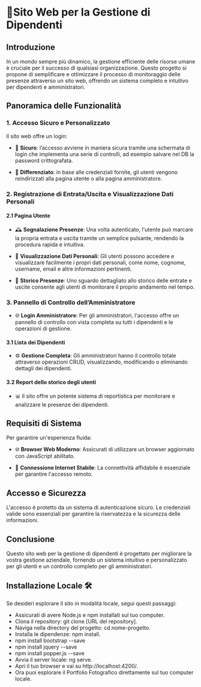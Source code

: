 # 🚀Sito Web per la Gestione di Dipendenti

## Introduzione

In un mondo sempre più dinamico, la gestione efficiente delle risorse umane è cruciale per il successo di qualsiasi organizzazione. Questo progetto si propone di semplificare e ottimizzare il processo di monitoraggio delle presenze attraverso un sito web, offrendo un sistema completo e intuitivo per dipendenti e amministratori.

## Panoramica delle Funzionalità

### 1. Accesso Sicuro e Personalizzato

Il sito web offre un login:

- 🔐 **Sicuro**: l’accesso avviene in maniera sicura tramite una schermata di login che implementa una serie di controlli, ad esempio salvare nel DB la password crittografata.

- 🔄 **Differenziato**: in base alle credenziali fornite, gli utenti vengono reindirizzati alla pagina utente o alla pagina amministratore.

### 2. Registrazione di Entrata/Uscita e Visualizzazione Dati Personali

#### 2.1 Pagina Utente

- 🕰️ **Segnalazione Presenze**: Una volta autenticato, l'utente può marcare la propria entrata e uscita tramite un semplice pulsante, rendendo la procedura rapida e intuitiva.

- 👤 **Visualizzazione Dati Personali**: Gli utenti possono accedere e visualizzare facilmente i propri dati personali, come nome, cognome, username, email e altre informazioni pertinenti.

- 📅 **Storico Presenze**: Uno sguardo dettagliato allo storico delle entrate e uscite consente agli utenti di monitorare il proprio andamento nel tempo.

### 3. Pannello di Controllo dell’Amministratore

- 🌐 **Login Amministratore**: Per gli amministratori, l'accesso offre un pannello di controllo con vista completa su tutti i dipendenti e le operazioni di gestione.

#### 3.1 Lista dei Dipendenti

- ⚙️ **Gestione Completa**: Gli amministratori hanno il controllo totale attraverso operazioni CRUD, visualizzando, modificando o eliminando dettagli dei dipendenti.

#### 3.2 Report dello storico degli utenti

- 📊 Il sito offre un potente sistema di reportistica per monitorare e analizzare le presenze dei dipendenti.

## Requisiti di Sistema

Per garantire un'esperienza fluida:

- 🌐 **Browser Web Moderno**: Assicurati di utilizzare un browser aggiornato con JavaScript abilitato.

- 📡 **Connessione Internet Stabile**: La connettività affidabile è essenziale per garantire l'accesso remoto.

## Accesso e Sicurezza

L'accesso è protetto da un sistema di autenticazione sicuro. Le credenziali valide sono essenziali per garantire la riservatezza e la sicurezza delle informazioni.

## Conclusione

Questo sito web per la gestione di dipendenti è progettato per migliorare la vostra gestione aziendale, fornendo un sistema intuitivo e personalizzato per gli utenti e un controllo completo per gli amministratori.

## Installazione Locale 🛠️
Se desideri esplorare il sito in modalità locale, segui questi passaggi:

- Assicurati di avere Node.js e npm installati sul tuo computer.
- Clona il repository: git clone [URL del repository].
- Naviga nella directory del progetto: cd nome-progetto.
- Installa le dipendenze: npm install.
- npm install bootstrap --save
- npm install jquery --save
- npm install popper.js --save
- Avvia il server locale: ng serve.
- Apri il tuo browser e vai su http://localhost:4200/.
- Ora puoi esplorare il Portfolio Fotografico direttamente sul tuo computer locale.

